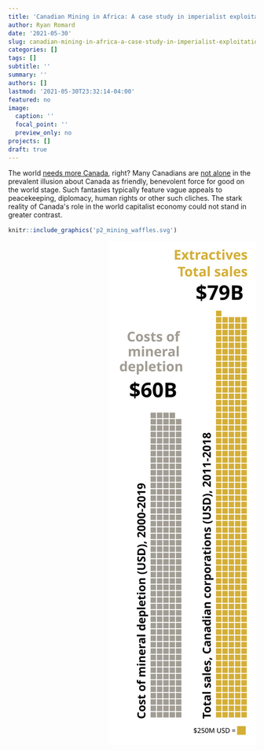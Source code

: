 ```yaml
---
title: 'Canadian Mining in Africa: A case study in imperialist exploitation'
author: Ryan Romard
date: '2021-05-30'
slug: canadian-mining-in-africa-a-case-study-in-imperialist-exploitation
categories: []
tags: []
subtitle: ''
summary: ''
authors: []
lastmod: '2021-05-30T23:32:14-04:00'
featured: no
image:
  caption: ''
  focal_point: ''
  preview_only: no
projects: []
draft: true
---
```


The world [needs more Canada](https://www.forbes.com/sites/globalcitizen/2021/02/08/why-the-world-needs-more-canada/?sh=649a608536cd), right? Many Canadians are [not alone](https://www.ipsos.com/sites/default/files/2017-06/G@%20Dangerous%20World-Report-2017-06-13_0.pdf) in the prevalent illusion about Canada as friendly, benevolent force for good on the world stage. Such fantasies typically feature vague appeals to peacekeeping, diplomacy, human rights or other such cliches. The stark reality of Canada's role in the world capitalist economy could not stand in greater contrast.  


```r
knitr::include_graphics('p2_mining_waffles.svg')
```

<img src="p2_mining_waffles.svg" style="float:right; text-align:left; margin-left:20px" />

